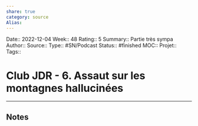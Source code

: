 ```yaml
---
share: true 
category: source
Alias:
---
```

Date:: 2022-12-04
Week:: 48
Rating:: 5
Summary:: Partie très sympa 
Author::
Source:: 
Type:: #SN/Podcast 
Status:: #finished 
MOC::
Projet:: 
Tags:: 

# Club JDR - 6. Assaut sur les montagnes hallucinées


***

## Notes
